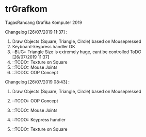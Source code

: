 # trGrafkom
TugasRancang Grafika Komputer 2019

Changelog [26/07/2019 11:37] :
1. Draw Objects (Square, Triangle, Circle) based on Mousepressed
2. Keyboard-keypress handler OK
3. ::BUG:: Triangle Size is extremely huge, cant be controlled
ToDO [26/07/2019 11:37]
4. ::TODO:: Texture on Square
5. ::TODO:: Mouse Joints
6. ::TODO:: OOP Concept 


Changelog [26/07/2019 08:43] :
1. Draw Objects (Square, Triangle, Circle) based on Mousepressed

1. ::TODO:: OOP Concept 
2. ::TODO:: Mouse Joints
3. ::TODO:: Keypress handler
4. ::TODO:: Texture on Square
